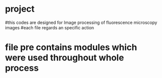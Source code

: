 # project
#this codes are designed for Image processing of fluorescence microscopy images
#each file regards an specific action
# file pre contains modules which were used throughout whole process
